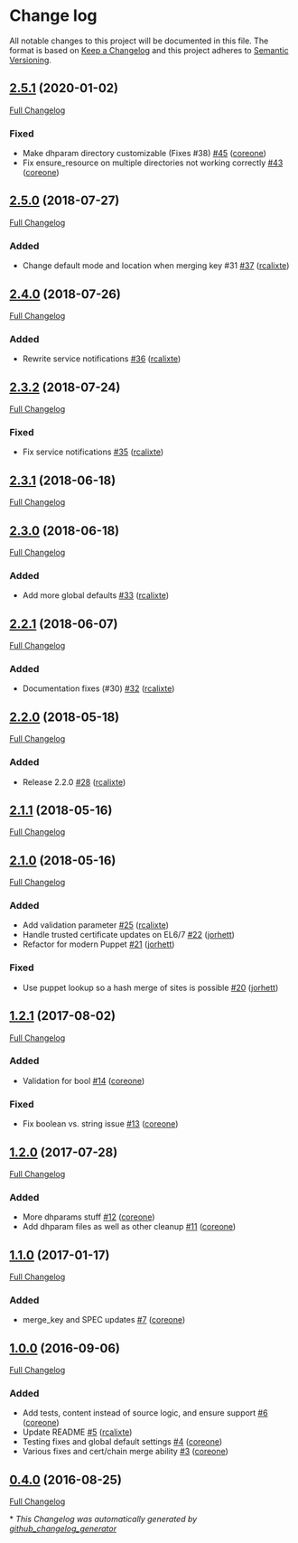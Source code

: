 # Change log

All notable changes to this project will be documented in this file. The format is based on [Keep a Changelog](http://keepachangelog.com/en/1.0.0/) and this project adheres to [Semantic Versioning](http://semver.org).

## [2.5.1](https://github.com/broadinstitute/puppet-certs/tree/2.5.1) (2020-01-02)

[Full Changelog](https://github.com/broadinstitute/puppet-certs/compare/2.5.0...2.5.1)

### Fixed

- Make dhparam directory customizable \(Fixes \#38\) [\#45](https://github.com/broadinstitute/puppet-certs/pull/45) ([coreone](https://github.com/coreone))
- Fix ensure\_resource on multiple directories not working correctly [\#43](https://github.com/broadinstitute/puppet-certs/pull/43) ([coreone](https://github.com/coreone))

## [2.5.0](https://github.com/broadinstitute/puppet-certs/tree/2.5.0) (2018-07-27)

[Full Changelog](https://github.com/broadinstitute/puppet-certs/compare/2.4.0...2.5.0)

### Added

- Change default mode and location when merging key \#31 [\#37](https://github.com/broadinstitute/puppet-certs/pull/37) ([rcalixte](https://github.com/rcalixte))

## [2.4.0](https://github.com/broadinstitute/puppet-certs/tree/2.4.0) (2018-07-26)

[Full Changelog](https://github.com/broadinstitute/puppet-certs/compare/2.3.2...2.4.0)

### Added

- Rewrite service notifications [\#36](https://github.com/broadinstitute/puppet-certs/pull/36) ([rcalixte](https://github.com/rcalixte))

## [2.3.2](https://github.com/broadinstitute/puppet-certs/tree/2.3.2) (2018-07-24)

[Full Changelog](https://github.com/broadinstitute/puppet-certs/compare/2.3.1...2.3.2)

### Fixed

- Fix service notifications [\#35](https://github.com/broadinstitute/puppet-certs/pull/35) ([rcalixte](https://github.com/rcalixte))

## [2.3.1](https://github.com/broadinstitute/puppet-certs/tree/2.3.1) (2018-06-18)

[Full Changelog](https://github.com/broadinstitute/puppet-certs/compare/2.3.0...2.3.1)

## [2.3.0](https://github.com/broadinstitute/puppet-certs/tree/2.3.0) (2018-06-18)

[Full Changelog](https://github.com/broadinstitute/puppet-certs/compare/2.2.1...2.3.0)

### Added

- Add more global defaults [\#33](https://github.com/broadinstitute/puppet-certs/pull/33) ([rcalixte](https://github.com/rcalixte))

## [2.2.1](https://github.com/broadinstitute/puppet-certs/tree/2.2.1) (2018-06-07)

[Full Changelog](https://github.com/broadinstitute/puppet-certs/compare/2.2.0...2.2.1)

### Added

- Documentation fixes \(\#30\) [\#32](https://github.com/broadinstitute/puppet-certs/pull/32) ([rcalixte](https://github.com/rcalixte))

## [2.2.0](https://github.com/broadinstitute/puppet-certs/tree/2.2.0) (2018-05-18)

[Full Changelog](https://github.com/broadinstitute/puppet-certs/compare/2.1.1...2.2.0)

### Added

- Release 2.2.0 [\#28](https://github.com/broadinstitute/puppet-certs/pull/28) ([rcalixte](https://github.com/rcalixte))

## [2.1.1](https://github.com/broadinstitute/puppet-certs/tree/2.1.1) (2018-05-16)

[Full Changelog](https://github.com/broadinstitute/puppet-certs/compare/2.1.0...2.1.1)

## [2.1.0](https://github.com/broadinstitute/puppet-certs/tree/2.1.0) (2018-05-16)

[Full Changelog](https://github.com/broadinstitute/puppet-certs/compare/1.2.1...2.1.0)

### Added

- Add validation parameter [\#25](https://github.com/broadinstitute/puppet-certs/pull/25) ([rcalixte](https://github.com/rcalixte))
- Handle trusted certificate updates on EL6/7 [\#22](https://github.com/broadinstitute/puppet-certs/pull/22) ([jorhett](https://github.com/jorhett))
- Refactor for modern Puppet [\#21](https://github.com/broadinstitute/puppet-certs/pull/21) ([jorhett](https://github.com/jorhett))

### Fixed

- Use puppet lookup so a hash merge of sites is possible [\#20](https://github.com/broadinstitute/puppet-certs/pull/20) ([jorhett](https://github.com/jorhett))

## [1.2.1](https://github.com/broadinstitute/puppet-certs/tree/1.2.1) (2017-08-02)

[Full Changelog](https://github.com/broadinstitute/puppet-certs/compare/1.2.0...1.2.1)

### Added

- Validation for bool [\#14](https://github.com/broadinstitute/puppet-certs/pull/14) ([coreone](https://github.com/coreone))

### Fixed

- Fix boolean vs. string issue [\#13](https://github.com/broadinstitute/puppet-certs/pull/13) ([coreone](https://github.com/coreone))

## [1.2.0](https://github.com/broadinstitute/puppet-certs/tree/1.2.0) (2017-07-28)

[Full Changelog](https://github.com/broadinstitute/puppet-certs/compare/1.1.0...1.2.0)

### Added

- More dhparams stuff [\#12](https://github.com/broadinstitute/puppet-certs/pull/12) ([coreone](https://github.com/coreone))
- Add dhparam files as well as other cleanup [\#11](https://github.com/broadinstitute/puppet-certs/pull/11) ([coreone](https://github.com/coreone))

## [1.1.0](https://github.com/broadinstitute/puppet-certs/tree/1.1.0) (2017-01-17)

[Full Changelog](https://github.com/broadinstitute/puppet-certs/compare/1.0.0...1.1.0)

### Added

- merge\_key and SPEC updates [\#7](https://github.com/broadinstitute/puppet-certs/pull/7) ([coreone](https://github.com/coreone))

## [1.0.0](https://github.com/broadinstitute/puppet-certs/tree/1.0.0) (2016-09-06)

[Full Changelog](https://github.com/broadinstitute/puppet-certs/compare/0.4.0...1.0.0)

### Added

- Add tests, content instead of source logic, and ensure support [\#6](https://github.com/broadinstitute/puppet-certs/pull/6) ([coreone](https://github.com/coreone))
- Update README [\#5](https://github.com/broadinstitute/puppet-certs/pull/5) ([rcalixte](https://github.com/rcalixte))
- Testing fixes and global default settings [\#4](https://github.com/broadinstitute/puppet-certs/pull/4) ([coreone](https://github.com/coreone))
- Various fixes and cert/chain merge ability [\#3](https://github.com/broadinstitute/puppet-certs/pull/3) ([coreone](https://github.com/coreone))

## [0.4.0](https://github.com/broadinstitute/puppet-certs/tree/0.4.0) (2016-08-25)

[Full Changelog](https://github.com/broadinstitute/puppet-certs/compare/5d8732ab0fdf881256961da31e311343de59d77c...0.4.0)



\* *This Changelog was automatically generated by [github_changelog_generator](https://github.com/github-changelog-generator/github-changelog-generator)*
